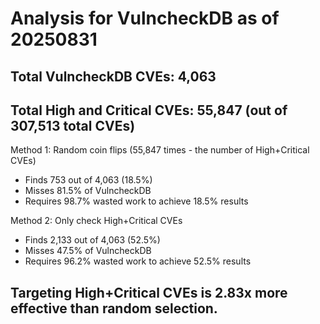 # Analysis for VulncheckDB as of 20250831

## Total VulncheckDB CVEs: 4,063
## Total High and Critical CVEs: 55,847 (out of 307,513 total CVEs)

Method 1: Random coin flips (55,847 times - the number of High+Critical CVEs)
  - Finds 753 out of 4,063 (18.5%)
  - Misses 81.5% of VulncheckDB
  - Requires 98.7% wasted work to achieve 18.5% results

Method 2: Only check High+Critical CVEs
  - Finds 2,133 out of 4,063 (52.5%)
  - Misses 47.5% of VulncheckDB
  - Requires 96.2% wasted work to achieve 52.5% results

## Targeting High+Critical CVEs is 2.83x more effective than random selection.
